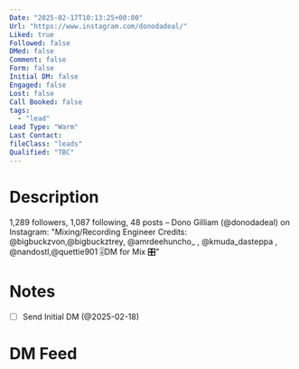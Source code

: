 ```yaml
---
Date: "2025-02-17T10:13:25+00:00"
Url: "https://www.instagram.com/donodadeal/"
Liked: true
Followed: false
DMed: false
Comment: false
Form: false
Initial DM: false
Engaged: false
Lost: false
Call Booked: false
tags:
  - "lead"
Lead Type: "Warm"
Last Contact:
fileClass: "leads"
Qualified: "TBC"
---
```

# Description
1,289 followers, 1,087 following, 48 posts – Dono Gilliam (@donodadeal) on Instagram: "Mixing/Recording Engineer
Credits: @bigbuckzvon,@bigbuckztrey, @amrdeehuncho_ , @kmuda_dasteppa , @nandostl,@quettie901
🎚️DM for Mix 🎛️"
# Notes
- [ ] Send Initial DM (@2025-02-18)
# DM Feed